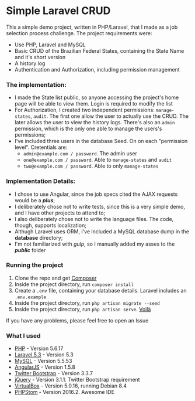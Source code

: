 # Simple Laravel CRUD

This a simple demo project, written in PHP/Laravel, that I made as a job selection process challenge.
The project requirements were:
  - Use PHP, Laravel and MySQL
  - Basic CRUD of the Brazilian Federal States, containing the State Name and it's short version
  - A history log
  - Authentication and Authorization, including permission management

### The implementation:
  - I made the State list public, so anyone accessing the project's home page will be able to view them. Login is required to modify the list
  - For Authorization, I created two independent permissions: ```manage-states```, ```audit```. The first one allow the user to actually use the CRUD. The later allows the user to view the history logs. There's also an ```admin``` permission, which is the only one able to manage the users's permissions;
  - I've included three users in the database Seed. On on each "permission level". Cretentials are:
    - ```admin@example.com / password```. The admin user
    - ```one@example.com / password```. Able to ```manage-states``` and ```audit```
    - ```two@example.com / password```. Able to only ```manage-states```
  
### Implementation Details:  
  - I chose to use Angular, since the job specs cited the AJAX requests would be a ***plus***;
  - I deliberately chose not to write tests, since this is a very simple demo, and I have other projects to attend to;
  - I also deliberately chose not to write the language files. The code, though, supports localization;
  - Althugh Laravel uses ORM, i've included a MySQL database dump in the **database** directory;
  - I'm not familiarized with *gulp*, so I manually added my asses to the ***public*** folder

### Running the project
1. Clone the repo and get [Composer](https://getcomposer.org)
2. Inside the project directory, run ```composer install``` 
3. Create a ```.env``` file, containing your database details. Laravel includes an ```.env.example```
4. Inside the project directory, run ```php artisan migrate --seed```
5. Inside the project directory, run ```php artisan serve```. [Voilà](http://127.0.0.1:8000)

If you have any problems, please feel free to open an Issue

### What I used
* [PHP](https://www.php.com) - Version 5.6.17
* [Laravel 5.3](https://laravel.com/) - Version 5.3
* [MySQL](https://www.mysql.com/) - Version 5.5.53
* [AngularJS](https://angularjs.org/) - Version 1.5.8
* [Twitter Bootstrap](https://angularjs.org/) - Version 3.3.7
* [jQuery](https://jquery.com/) - Version 3.1.1. Twitter Bootstrap requirement
* [VirtualBox](https://www.virtualbox.org/) - Version 5.0.16, running Debian 8.4
* [PHPStom](https://www.jetbrains.com/phpstorm/) - Version 2016.2. Awesome IDE
